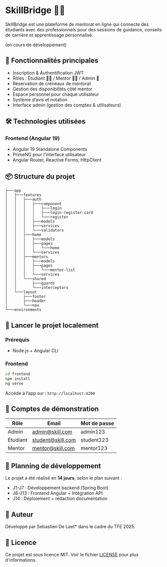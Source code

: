 # SkillBridge 🧠🤝

SkillBridge est une plateforme de mentorat en ligne qui connecte des étudiants avec des professionnels pour des sessions de guidance, conseils de carrière et apprentissage personnalisé.

(en cours de développement)

## 🔗 Fonctionnalités principales

- Inscription & Authentification JWT
- Rôles : Étudiant 👨‍🎓 / Mentor 🧑‍🏫 / Admin 🔐
- Réservation de créneaux de mentorat
- Gestion des disponibilités côté mentor
- Espace personnel pour chaque utilisateur
- Système d’avis et notation
- Interface admin (gestion des comptes & utilisateurs)

## 🛠️ Technologies utilisées

### Frontend (Angular 19)

- Angular 19 Standalone Components
- PrimeNG pour l’interface utilisateur
- Angular Router, Reactive Forms, HttpClient

## 📦 Structure du projet

```
├───app
│   ├───features
│   │   ├───auth
│   │   │   ├───component
│   │   │   │   ├───login
│   │   │   │   ├───login-register-card
│   │   │   │   └───register
│   │   │   ├───models
│   │   │   ├───services
│   │   │   └───validators
│   │   ├───home
│   │   │   ├───models
│   │   │   ├───pages
│   │   │   │   └───home
│   │   │   └───services
│   │   ├───mentors
│   │   │   ├───models
│   │   │   ├───pages
│   │   │   │   └───mentor-list
│   │   │   └───services
│   │   └───shared
│   │       ├───guards
│   │       └───interceptors
│   └───layout
│       ├───footer
│       ├───header
│       └───nav
└───environments
```

## 🚀 Lancer le projet localement

### Prérequis

- Node.js + Angular CLI

### Frontend

```bash
cd frontend
npm install
ng serve
```

Accède à l’app sur : `http://localhost:4200`

## 🔐 Comptes de démonstration

| Rôle     | Email             | Mot de passe |
| -------- | ----------------- | ------------ |
| Admin    | admin@skill.com   | admin123     |
| Étudiant | student@skill.com | student123   |
| Mentor   | mentor@skill.com  | mentor123    |

## 📅 Planning de développement

Le projet a été réalisé en **14 jours**, selon le plan suivant :

- J1-J7 : Développement backend (Spring Boot)
- J8-J13 : Frontend Angular + Intégration API
- J14 : Déploiement + rédaction documentation

## 🧠 Auteur

Développé par Sebastien De Laet\* dans le cadre du TFE 2025.

## 📃 Licence

Ce projet est sous licence MIT. Voir le fichier [LICENSE](LICENSE) pour plus d'informations.

